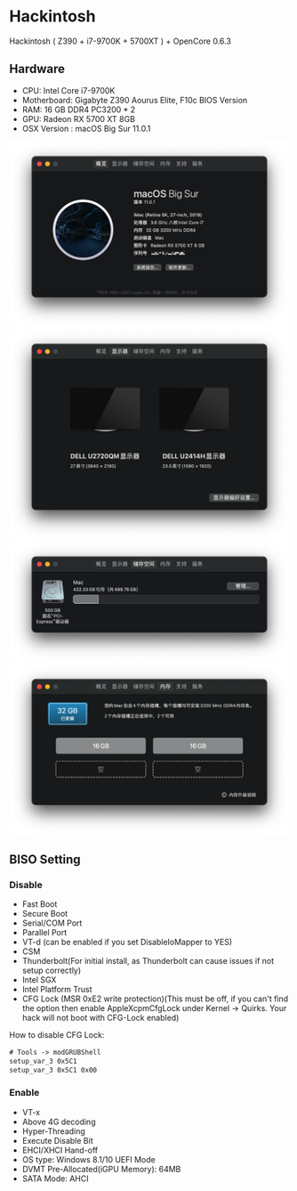 # Hackintosh
Hackintosh ( Z390 + i7-9700K + 5700XT ) + OpenCore 0.6.3

## Hardware

- CPU: Intel Core i7-9700K
- Motherboard: Gigabyte Z390 Aourus Elite, F10c BIOS Version
- RAM: 16 GB DDR4 PC3200 * 2
- GPU: Radeon RX 5700 XT 8GB
- OSX Version : macOS Big Sur 11.0.1

![1](./images/1.png)
![2](./images/2.png)
![3](./images/3.png)
![4](./images/4.png)

## BISO Setting

### Disable

- Fast Boot
- Secure Boot
- Serial/COM Port
- Parallel Port
- VT-d (can be enabled if you set DisableIoMapper to YES)
- CSM
- Thunderbolt(For initial install, as Thunderbolt can cause issues if not setup correctly)
- Intel SGX
- Intel Platform Trust
- CFG Lock (MSR 0xE2 write protection)(This must be off, if you can't find the option then enable AppleXcpmCfgLock under Kernel -> Quirks. Your hack will not boot with CFG-Lock enabled)

How to disable CFG Lock:

```shell
# Tools -> modGRUBShell
setup_var_3 0x5C1
setup_var_3 0x5C1 0x00
```
### Enable

- VT-x
- Above 4G decoding
- Hyper-Threading
- Execute Disable Bit
- EHCI/XHCI Hand-off
- OS type: Windows 8.1/10 UEFI Mode
- DVMT Pre-Allocated(iGPU Memory): 64MB
- SATA Mode: AHCI
